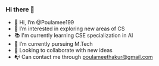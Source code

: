 ### Hi there 👋


- 👋 Hi, I’m @Poulamee199
- 👀 I’m interested in exploring new areas of CS
- 📚 I'm currently learning CSE specialization in AI
- 🌱 I’m currently pursuing M.Tech
- 💞️ Looking to collaborate with new ideas
- 📭 Can contact me through poulameethakur@gmail.com

<!--
**Poulamee199/Poulamee199** is a ✨ _special_ ✨ repository because its `README.md` (this file) appears on your GitHub profile.

Here are some ideas to get you started:
-->
